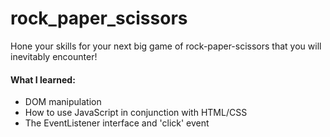 # rock_paper_scissors
Hone your skills for your next big game of rock-paper-scissors that you will inevitably encounter!
<br />
#### What I learned:
- DOM manipulation
- How to use JavaScript in conjunction with HTML/CSS
- The EventListener interface and 'click' event
